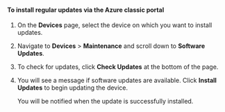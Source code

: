 <!--author=SharS last changed: 9/17/15-->

#### To install regular updates via the Azure classic portal

1. On the **Devices** page, select the device on which you want to install updates.

2. Navigate to **Devices** > **Maintenance** and scroll down to **Software Updates**.

3. To check for updates, click **Check Updates** at the bottom of the page.

4. You will see a message if software updates are available. Click **Install Updates** to begin updating the device.

    You will be notified when the update is successfully installed.